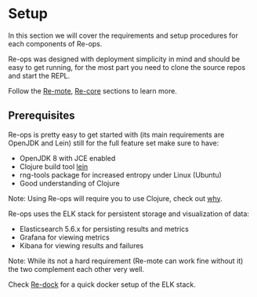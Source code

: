 # Setup

In this section we will cover the requirements and setup procedures for each components of Re-ops.

Re-ops was designed with deployment simplicity in mind and should be easy to get running, for the most part you need to clone the source repos and start the REPL.

Follow the [Re-mote](re-mote.md), [Re-core](re-core.md) sections to learn more.

## Prerequisites

Re-ops is pretty easy to get started with (its main requirements are OpenJDK and Lein) still for the full feature set make sure to have:

* OpenJDK 8 with JCE enabled
* Clojure build tool [lein](https://leiningen.org/)
* rng-tools package for increased entropy under Linux (Ubuntu)
* Good understanding of Clojure

Note: Using Re-ops will require you to use Clojure, check out [why](/#why-clojure).


Re-ops uses the ELK stack for persistent storage and visualization of data:

* Elasticsearch 5.6.x for persisting results and metrics
* Grafana for viewing metrics
* Kibana for viewing results and failures

Note: While its not a hard requirement (Re-mote can work fine without it) the two complement each other very well.

Check [Re-dock](re-dock.md) for a quick docker setup of the ELK stack.


